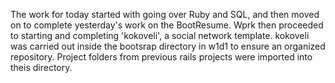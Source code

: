 The work for today started with going over Ruby and SQL, and then moved on to complete yesterday's work on the BootResume. Wprk then proceeded to starting and completing 'kokoveli', a social network template. kokoveli was carried out inside the bootsrap directory in w1d1 to ensure an organized repository. Project folders from previous rails projects were imported into theis directory.